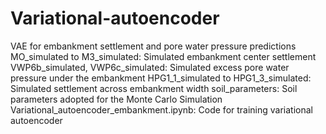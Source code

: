# Variational-autoencoder
VAE for embankment settlement and pore water pressure predictions
MO_simulated to M3_simulated: Simulated embankment center settlement
VWP6b_simulated, VWP6c_simulated: Simulated excess pore water pressure under the embankment
HPG1_1_simulated to HPG1_3_simulated: Simulated settlement across embankment width
soil_parameters: Soil parameters adopted for the Monte Carlo Simulation
Variational_autoencoder_embankment.ipynb: Code for training variational autoencoder
